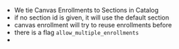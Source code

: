- We tie Canvas Enrollments to Sections in Catalog
- if no section id is given, it will use the default section
- canvas enrollment will try to reuse enrollments before
- there is a flag `allow_multiple_enrollments` 
- 